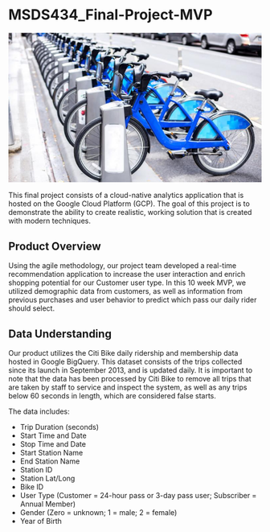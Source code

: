 # MSDS434_Final-Project-MVP

![citi bike](https://github.com/christinebyron/MSDS434_Final-Project-MVP/blob/master/Images/citi%20bike.jpg)

This final project consists of a cloud-native analytics application that is hosted on the Google Cloud Platform (GCP). The goal of this project is to demonstrate the ability to create realistic, working solution that is created with modern techniques.

## Product Overview
Using the agile methodology, our project team developed a real-time recommendation application to increase the user interaction and enrich shopping potential for our Customer user type. In this 10 week MVP, we utilized demographic data from customers, as well as information from previous purchases and user behavior to predict which pass our daily rider should select. 

## Data Understanding 
Our product utilizes the Citi Bike daily ridership and membership data hosted in Google BigQuery. This dataset consists of the trips collected since its launch in September 2013, and is updated daily. It is important to note that the data has been processed by Citi Bike to remove all trips that are taken by staff to service and inspect the system, as well as any trips below 60 seconds in length, which are considered false starts.

The data includes:
   *	Trip Duration (seconds)
   *	Start Time and Date
   *	Stop Time and Date
   *	Start Station Name
   *	End Station Name
   *	Station ID
   *	Station Lat/Long
   *	Bike ID
   *	User Type (Customer = 24-hour pass or 3-day pass user; Subscriber = Annual Member)
   *	Gender (Zero = unknown; 1 = male; 2 = female)
   *	Year of Birth
